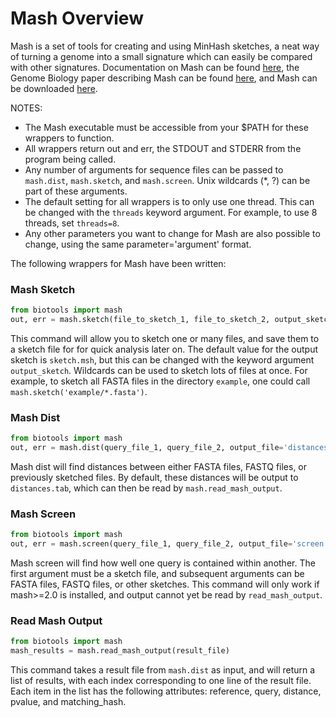 # Mash Overview

Mash is a set of tools for creating and using MinHash sketches, a neat way of turning a genome into a small signature which can easily be compared with other signatures. 
Documentation on Mash can be found [here](http://mash.readthedocs.io/en/latest/), the Genome Biology paper describing Mash can be found [here](https://genomebiology.biomedcentral.com/articles/10.1186/s13059-016-0997-x), and Mash can be downloaded [here](https://github.com/marbl/Mash/releases).

NOTES: 

- The Mash executable must be accessible from your $PATH for these wrappers to function.
- All wrappers return out and err, the STDOUT and STDERR from the program being called.
- Any number of arguments for sequence files can be passed to `mash.dist`, `mash.sketch`, and `mash.screen`. Unix wildcards (*, ?) can be part of these arguments.
- The default setting for all wrappers is to only use one thread. This can be changed with the `threads` keyword argument. For example, to use 8 threads, set `threads=8`.
- Any other parameters you want to change for Mash are also possible to change, using the same parameter='argument' format.

The following wrappers for Mash have been written:

### Mash Sketch

```python
from biotools import mash
out, err = mash.sketch(file_to_sketch_1, file_to_sketch_2, output_sketch='sketch.msh', threads=1)
```

This command will allow you to sketch one or many files, and save them to a sketch file for for quick analysis later on. The default value for the output sketch is `sketch.msh`, but this can be changed with the keyword argument `output_sketch`. Wildcards can be used to sketch lots of files at once. For example, to sketch all FASTA files in the directory `example`, one could call `mash.sketch('example/*.fasta')`.


### Mash Dist

```python
from biotools import mash
out, err = mash.dist(query_file_1, query_file_2, output_file='distances.tab', threads=1)
```

Mash dist will find distances between either FASTA files, FASTQ files, or previously sketched files. By default, these distances will be output to `distances.tab`, which can then be read by `mash.read_mash_output`. 


### Mash Screen

```python
from biotools import mash
out, err = mash.screen(query_file_1, query_file_2, output_file='screen.tab', threads=1)
```

Mash screen will find how well one query is contained within another. The first argument must be a sketch file, and subsequent arguments can be FASTA files, FASTQ files, or other sketches. This command will only work if mash>=2.0 is installed, and output cannot yet be read by `read_mash_output`.


### Read Mash Output

```python
from biotools import mash
mash_results = mash.read_mash_output(result_file)
```

This command takes a result file from `mash.dist` as input, and will return a list of results, with each index corresponding to one line of the result file. Each item in the list has the following attributes: reference, query, distance, pvalue, and matching_hash.


